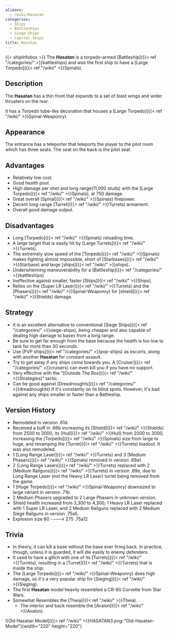 ```yaml
---
aliases:
  - /wiki/Hasatan
categories:
  - Ships
  - Battleships
  - Siege Ships
  - Capital Ships
title: Hasatan
---
```


{{< shipInfobox >}} The **_Hasatan_** is a torpedo-armed [Battleship]({{< ref "/categories/" >}}battleships) and _was_ the first ship to have a [Large Torpedo]({{< ref "/wiki/" >}}Spinals).

## Description

The **Hasatan** has a thin front that expands to a set of blast wings and wider thrusters on the rear.

It has a Torpedo tube-like decoration that houses a [Large Torpedo]({{< ref "/wiki/" >}}Spinal-Weaponry).

## Appearance

The entrance has a teleporter that teleports the player to the pilot room which has three seats. The seat on the back is the pilot seat.

## Advantages

- Relatively low cost.
- Good health pool.
- High damage per shot and long range(11,000 studs) with the [Large Torpedo]({{< ref "/wiki/" >}}Spinals), at 750 damage.
- Great overall [Spinal]({{< ref "/wiki/" >}}Spinals) firepower.
- Decent long-range [Turret]({{< ref "/wiki/" >}}Turrets) armament.
- Overall good damage output.

## Disadvantages

- Long [Torpedo]({{< ref "/wiki/" >}}Spinals) reloading time.
- A large target that is easily hit by [Large Turrets]({{< ref "/wiki/" >}}Turrets).
- The extremely slow speed of the [Torpedo]({{< ref "/wiki/" >}}Spinals) makes fighting almost impossible, short of [Starbases]({{< ref "/wiki/" >}}Starbase) and large [ships]({{< ref "/wiki/" >}}ships).
- Underwhelming maneuverability for a [Battleship]({{< ref "/categories/" >}}battleships).
- Ineffective against smaller, faster [Ships]({{< ref "/wiki/" >}}Ships).
- Relies on the [Super LR Laser]({{< ref "/wiki/" >}}Turrets) and the [Phasers]({{< ref "/wiki/" >}}Spinal-Weaponry) for [shield]({{< ref "/wiki/" >}}Shields) damage.

## Strategy

- It is an excellent alternative to conventional [Siege Ships]({{< ref "/categories/" >}}siege-ships), being cheaper and also capable of dealing high damage to bases from a long range.
- Be sure to get far enough from the base because the health is too low to tank for more than 30 seconds.
- Use [PVP ships]({{< ref "/categories/" >}}pvp-ships) as escorts, along with another **Hasatan** for constant assault.
- Try to get away if any ships come towards you. A [Cruiser]({{< ref "/categories/" >}}cruisers) can even kill you if you have no support.
- Very effective with the "[Outside The Box]({{< ref "/wiki/" >}}Strategies)" tactic.
- Can be good against [Dreadnoughts]({{< ref "/categories/" >}}dreadnoughts) if it's constantly on its blind spots. However, it's bad against any ships smaller or faster than a Battleship.

## Version History

- Remodeled in version .61d.
- Received a buff in .66b increasing its [Shield]({{< ref "/wiki/" >}}Shields) from 2500 to 3000, its [Hull]({{< ref "/wiki/" >}}Hull) from 2000 to 3000, increasing the [Torpedo]({{< ref "/wiki/" >}}Spinals) size from large to huge, and revamping the [Turret]({{< ref "/wiki/" >}}Turrets) loadout. It was also remodeled.
- 1 [Long Range Laser]({{< ref "/wiki/" >}}Turrets) and 3 [Medium Phasers]({{< ref "/wiki/" >}}Spinals) removed in version .69a1.
- 2 [Long Range Lasers]({{< ref "/wiki/" >}}Turrets) replaced with 2 [Medium Railguns]({{< ref "/wiki/" >}}Turrets) in version .69e, due to Long Range Laser (not the Heavy LR Laser) turret being removed from the game.
- 1 [Huge Torpedo]({{< ref "/wiki/" >}}Spinal-Weaponry) downsized to large variant in version .71b.
- 2 Medium Phasers upgraded to 2 Large Phasers in unknown version.
- Shield health increased from 3,300 to 4,300, 1 Heavy LR Laser replaced with 1 Super LR Laser, and 2 Medium Railguns replaced with 2 Medium Siege Railguns in version .75a5.
- Explosion size 60 ----> 275 .75a12

## Trivia

- In theory, it can kill a base without the base ever firing back. In practice, though, unless it is guarded, it will die easily to enemy defenders.
- It used to have a glitch with one of its [Turrets]({{< ref "/wiki/" >}}Turrets), resulting in a [Turret]({{< ref "/wiki/" >}}Turrets) that is inside the ship.
- The [Large Torpedo]({{< ref "/wiki/" >}}Spinal-Weaponry) does high damage, so it's a very popular ship for [Sieging]({{< ref "/wiki/" >}}Sieging).
- The first **Hasatan** model heavily resembled a CR-90 Corvette from Star Wars.
- Somewhat Resembles the [Theia]({{< ref "/wiki/" >}}Theia).
  - The interior and back resemble the [Avalon]({{< ref "/wiki/" >}}Avalon).

![Old Hasatan Model]({{< ref "/wiki/" >}}HASATAN3.png-"Old-Hasatan-Model"){width="220" height="220"}
